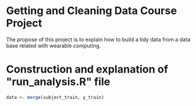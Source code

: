 # Getting and Cleaning Data Course Project
The propose of this project is to explain how to build a tidy data from a data base related with wearable computing.
# Construction and explanation of "run_analysis.R" file

```R
data <- merge(subject_train, y_train)
```

